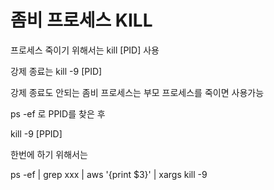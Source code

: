 # 좀비 프로세스 KILL



프로세스 죽이기 위해서는 kill [PID] 사용

강제 종료는 kill -9 [PID]

강제 종료도 안되는 좀비 프로세스는 부모 프로세스를 죽이면 사용가능



ps -ef 로 PPID를 찾은 후

kill -9 [PPID]



한번에 하기 위해서는

ps -ef | grep xxx | aws '{print $3}' | xargs kill -9
